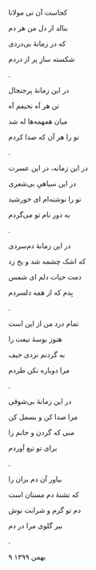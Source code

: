 <!--
.. title: دم
.. slug: dam
.. date: 2021-01-30 11:11:46 UTC
.. tags: غزل, غزل‌واره
.. category: 
.. link: 
.. description: 
.. type: text
-->


کجاست آن نی مولانا

بنالد از دل من هر دم

که در زمانهٔ بی‌دردی

شکسته سازِ پر از دردم

.


در این زمانهٔ پرجنجال

تن هر آه نحیفم آه

میان همهمه‌ها له شد

تو را هر آن که صدا کردم

.



در این زمانه، در این عسرت

در این سیاهیِ بی‌شعری

تو را نوشته‌ام ای خورشید

به دور نام تو می‌گردم

.



در این زمانهٔ دم‌سردی

که اشک چشمه شد و یخ زد

دمت حیات دلم ای شمس

بِدم که از همه دلسردم

.



تمام درد من از این است

هنوز بوسهٔ تیغت را

به گردنم نزدی حیف

مرا دوباره نکن طردم

.



در این زمانهٔ بی‌شوقی

مرا صدا کن و بسمل کن

منی که گردن و جانم را

برای تو تیغ آوردم

.


بیاور آن دم بران را

که تشنهٔ دم مستان است

دم تو گرم و شرابت نوش

ببر گلوی مرا در دم

.


۹ بهمن ۱۳۹۹
